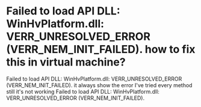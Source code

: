 
# Failed to load API DLL: WinHvPlatform.dll: VERR_UNRESOLVED_ERROR (VERR_NEM_INIT_FAILED). how to fix this in virtual machine?

Failed to load API DLL: WinHvPlatform.dll: VERR_UNRESOLVED_ERROR (VERR_NEM_INIT_FAILED).
it always show the error I've tried every method still it's not working
Failed to load API DLL: WinHvPlatform.dll: VERR_UNRESOLVED_ERROR (VERR_NEM_INIT_FAILED).

        